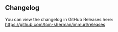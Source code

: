 ## Changelog

You can view the changelog in GitHub Releases here: https://github.com/tom-sherman/immurl/releases
